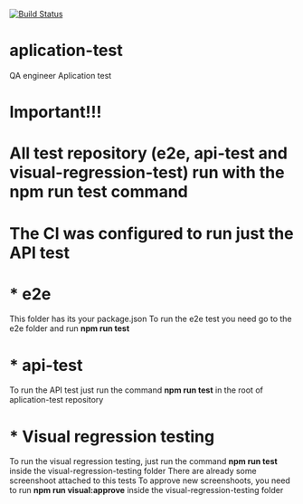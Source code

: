 [![Build Status](https://travis-ci.com/cristissouza/aplication-test.svg?token=6pi9X2ZDTiGxfHLu6F1B&branch=master)](https://travis-ci.com/cristissouza/aplication-test)

# aplication-test
QA engineer Aplication test


# Important!!!
# All test repository (e2e, api-test and visual-regression-test) run with the **npm run test** command
# The CI was configured to run just the API test

# * e2e
 This folder has its your package.json
 To run the e2e test you need go to the e2e folder and run **npm run test**

# * api-test
To run the API test just run the command  **npm run test** in the root of aplication-test repository


# * Visual regression testing
To run the visual regression testing, just run the command  **npm run test** inside the visual-regression-testing folder
There are already some screenshoot attached to this tests
To approve new screenshoots, you need to run **npm run visual:approve** inside the visual-regression-testing folder
